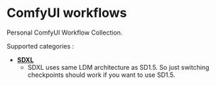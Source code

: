 # ComfyUI workflows
Personal ComfyUI Workflow Collection.

Supported categories : 
- [**SDXL**](https://github.com/jhj0517/ComfyUI-workflows/tree/master/sdxl)
   - SDXL uses same LDM architecture as SD1.5. So just switching checkpoints should work if you want to use SD1.5.

